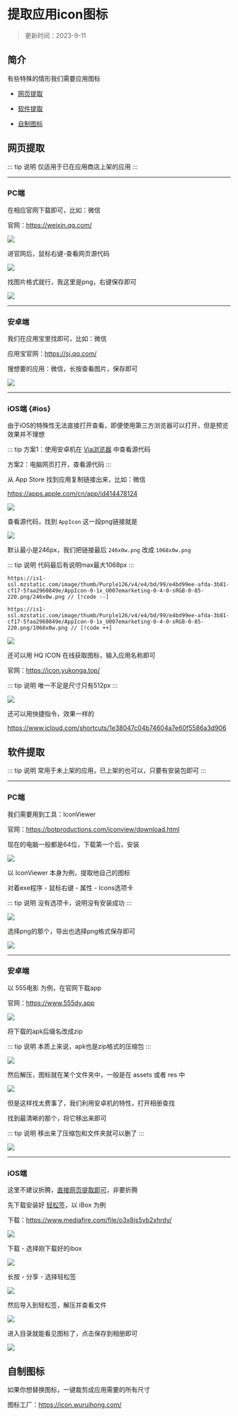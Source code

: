 # 提取应用icon图标

> 更新时间：2023-9-11



## 简介

有些特殊的情形我们需要应用图标

* [网页提取](#网页提取)

* [软件提取](#软件提取)

* [自制图标](#自制图标)


## 网页提取


::: tip 说明
仅适用于已在应用商店上架的应用
:::


---

### PC端

在相应官网下载即可，比如：微信

官网：https://weixin.qq.com/

![](/icon/icon-01.png)


进官网后，鼠标右键-查看网页源代码

![](/icon/icon-02.png)

找图片格式就行，我这里是png，右键保存即可

![](/icon/icon-03.png)


---


### 安卓端

我们在应用宝里找即可，比如：微信

应用宝官网：https://sj.qq.com/

搜想要的应用：微信，长按查看图片，保存即可

![](/icon/icon-04.png)


---

### iOS端 {#ios}

由于iOS的特殊性无法直接打开查看，即便使用第三方浏览器可以打开，但是预览效果并不理想

::: tip
方案1：使用安卓机在 [Via浏览器](https://viayoo.com/zh-cn/) 中查看源代码

方案2：电脑网页打开，查看源代码
:::

从 App Store 找到应用复制链接出来，比如：微信

https://apps.apple.com/cn/app/id414478124

![](/icon/icon-05.png)

查看源代码，找到 `AppIcon` 这一段png链接就是

![](/icon/icon-06.png)

默认最小是246px，我们把链接最后 `246x0w.png` 改成 `1068x0w.png`

::: tip 说明
代码最后有说明max最大1068px
:::

```
https://is1-ssl.mzstatic.com/image/thumb/Purple126/v4/e4/bd/99/e4bd99ee-afda-3b81-cf17-5faa2960849e/AppIcon-0-1x_U007emarketing-0-4-0-sRGB-0-85-220.png/246x0w.png // [!code --]

https://is1-ssl.mzstatic.com/image/thumb/Purple126/v4/e4/bd/99/e4bd99ee-afda-3b81-cf17-5faa2960849e/AppIcon-0-1x_U007emarketing-0-4-0-sRGB-0-85-220.png/1068x0w.png // [!code ++]
```

![](/icon/icon-07.png)

还可以用 HQ ICON 在线获取图标，输入应用名称即可

官网：https://icon.yukonga.top/

::: tip 说明
唯一不足是尺寸只有512px
:::

![](/icon/icon-08.png)


还可以用快捷指令，效果一样的

https://www.icloud.com/shortcuts/1e38047c04b74604a7e60f5586a3d906



## 软件提取

::: tip 说明
常用于未上架的应用，已上架的也可以，只要有安装包即可
:::

---

### PC端

我们需要用到工具：IconViewer

官网：https://botproductions.com/iconview/download.html

现在的电脑一般都是64位，下载第一个后，安装

![](/icon/icon-09.png)

以 IconViewer 本身为例，提取他自己的图标

对着exe程序 - 鼠标右键 - 属性 - Icons选项卡

::: tip 说明
没有选项卡，说明没有安装成功
:::

![](/icon/icon-10.png)

选择png的那个，导出也选择png格式保存即可

![](/icon/icon-11.png)



---


### 安卓端

以 555电影 为例，在官网下载app

官网：https://www.555dy.app

![](/icon/icon-12.png)

将下载的apk后缀名改成zip

::: tip 说明
本质上来说，apk也是zip格式的压缩包
:::

![](/icon/icon-13.png)

然后解压，图标就在某个文件夹中，一般是在 assets 或者 res 中

![](/icon/icon-14.png)

但是这样找太费事了，我们利用安卓机的特性，打开相册查找

找到最清晰的那个，将它移出来即可

::: tip 说明
移出来了压缩包和文件夹就可以删了
:::


![](/icon/icon-15.png)


---


### iOS端

这里不建议折腾，[直接网页提取即可](#ios)，非要折腾

先下载安装好 [轻松签](../../iPhone/sign/esign.md)，以 iBox 为例

下载：https://www.mediafire.com/file/o3x8js5vb2xhrdy/

![](/icon/icon-16.png)

下载 - 选择刚下载好的ibox

![](/icon/icon-17.png)

长按 - 分享 - 选择轻松签

![](/icon/icon-18.png)

然后导入到轻松签，解压并查看文件

![](/icon/icon-19.png)


进入目录就能看见图标了，点击保存到相册即可


![](/icon/icon-20.png)

## 自制图标

如果你想替换图标，一键裁剪成应用需要的所有尺寸

图标工厂：https://icon.wuruihong.com/


